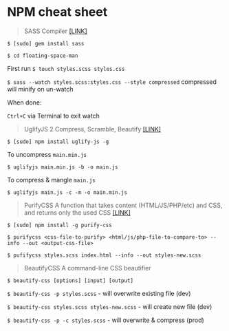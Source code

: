 # NPM cheat sheet

> SASS Compiler <a href="https://www.npmjs.com/package/sass">[LINK]</a>

`$ [sudo] gem install sass`

`$ cd floating-space-man`

First run `$ touch styles.scss styles.css`

`$ sass --watch styles.scss:styles.css --style compressed` compressed will minify on un-watch

When done:

`Ctrl+C` via Terminal to exit watch

> UglifyJS 2 Compress, Scramble, Beautify <a href="https://github.com/mishoo/UglifyJS2">[LINK]</a>

`$ [sudo] npm install uglify-js -g`

To uncompress `main.min.js`

`$ uglifyjs main.min.js -b -o main.js`

To compress & mangle `main.js`

`$ uglifyjs main.js -c -m -o main.min.js`

> PurifyCSS A function that takes content (HTML/JS/PHP/etc) and CSS, and returns only the used CSS <a href="https://github.com/purifycss/purifycss">[LINK]</a>

`$ [sudo] npm install -g purify-css`

`$ purifycss <css-file-to-purify> <html/js/php-file-to-compare-to> --info --out <output-css-file>`

`$ pufifycss styles.scss index.html --info --out styles-new.scss`

> BeautifyCSS A command-line CSS beautifier

`$ beautify-css [options] [input] [output]`

`$ beautify-css -p styles.scss` - will overwrite existing file (dev)

`$ beautify-css styles.scss styles-new.scss` - will create new file (dev)

`$ beautify-css -p -c styles.scss` - will overwrite & compress (prod)
